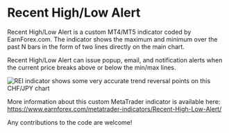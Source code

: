 # Recent High/Low Alert
 
Recent High/Low Alert is a custom MT4/MT5 indicator coded by EarnForex.com. The indicator shows the maximum and minimum over the past N bars in the form of two lines directly on the main chart.

Recent High/Low Alert can issue popup, email, and notification alerts when the current price breaks above or below the min/max lines.

![REI indicator shows some very accurate trend reversal points on this CHF/JPY chart](https://github.com/EarnForex/Recent-High-Low-Alert/blob/main/README_Images/recent-high-low-alert-min-max-levels.png)

More information about this custom MetaTrader indicator is available here: https://www.earnforex.com/metatrader-indicators/Recent-High-Low-Alert/

Any contributions to the code are welcome!
